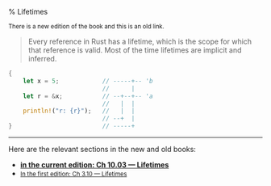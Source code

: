% Lifetimes

<small>There is a new edition of the book and this is an old link.</small>

> Every reference in Rust has a lifetime, which is the scope for which that reference is valid.
> Most of the time lifetimes are implicit and inferred.

```rust
{
    let x = 5;            // -----+-- 'b
                          //      |
    let r = &x;           // --+--+-- 'a
                          //   |  |
    println!("r: {r}");   //   |  |
                          // --+  |
}                         // -----+
```

---

Here are the relevant sections in the new and old books:

* **[in the current edition: Ch 10.03 — Lifetimes][2]**
* <small>[In the first edition: Ch 3.10 — Lifetimes][1]</small>


[1]: https://doc.rust-lang.org/1.30.0/book/first-edition/lifetimes.html
[2]: ch10-03-lifetime-syntax.html
